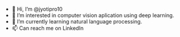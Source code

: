 - 👋 Hi, I’m @jyotipro10
- 👀 I’m interested in computer vision aplication using deep learning.
- 🌱 I’m currently learning natural language processing.
- 📫 Can reach me on LinkedIn

<!---
jyotipro10/jyotipro10 is a ✨ special ✨ repository because its `README.md` (this file) appears on your GitHub profile.
You can click the Preview link to take a look at your changes.
--->
